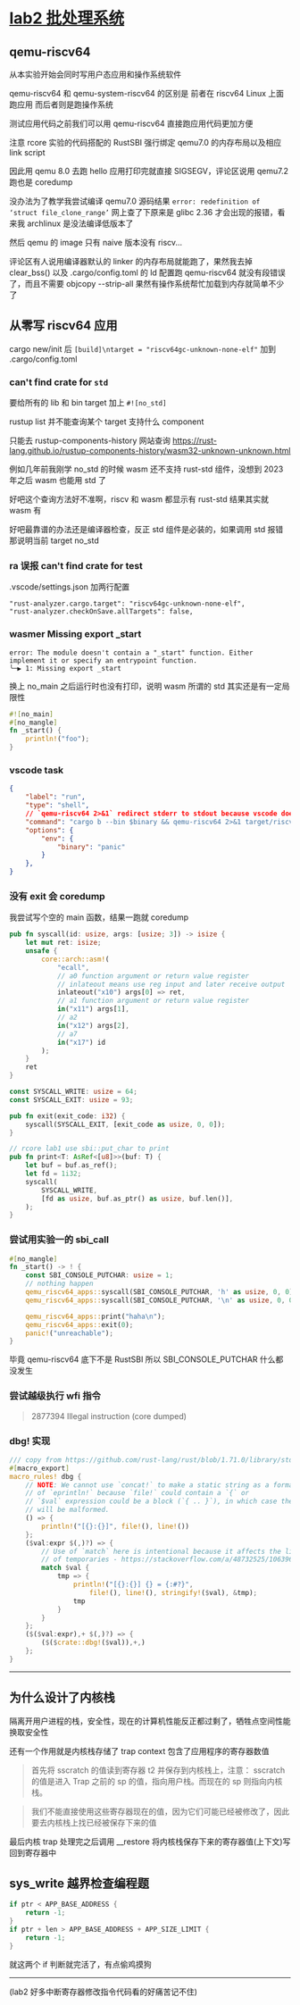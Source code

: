 # [lab2 批处理系统](/2023/08/rcore_os_lab2_batch_system.md)

## qemu-riscv64
从本实验开始会同时写用户态应用和操作系统软件

qemu-riscv64 和 qemu-system-riscv64 的区别是 前者在 riscv64 Linux 上面跑应用 而后者则是跑操作系统

测试应用代码之前我们可以用 qemu-riscv64 直接跑应用代码更加方便

注意 rcore 实验的代码搭配的 RustSBI 强行绑定 qemu7.0 的内存布局以及相应 link script

因此用 qemu 8.0 去跑 hello 应用打印完就直接 SIGSEGV，评论区说用 qemu7.2 跑也是 coredump

没办法为了教学我尝试编译 qemu7.0 源码结果 `error: redefinition of ‘struct file_clone_range’` 网上查了下原来是 glibc 2.36 才会出现的报错，看来我 archlinux 是没法编译低版本了

然后 qemu 的 image 只有 naive 版本没有 riscv...

评论区有人说用编译器默认的 linker 的内存布局就能跑了，果然我去掉 clear_bss() 以及 .cargo/config.toml 的 ld 配置跑 qemu-riscv64 就没有段错误了，而且不需要 objcopy --strip-all 果然有操作系统帮忙加载到内存就简单不少了

## 从零写 riscv64 应用

cargo new/init 后 `[build]\ntarget = "riscv64gc-unknown-none-elf"` 加到 .cargo/config.toml

### can't find crate for `std`
要给所有的 lib 和 bin target 加上 `#![no_std]`

rustup list 并不能查询某个 target 支持什么 component

只能去 rustup-components-history 网站查询 <https://rust-lang.github.io/rustup-components-history/wasm32-unknown-unknown.html>

例如几年前我刚学 no_std 的时候 wasm 还不支持 rust-std 组件，没想到 2023 年之后 wasm 也能用 std 了

好吧这个查询方法好不准啊，riscv 和 wasm 都显示有 rust-std 结果其实就 wasm 有

好吧最靠谱的办法还是编译器检查，反正 std 组件是必装的，如果调用 std 报错那说明当前 target no_std

### ra 误报 can't find crate for test

.vscode/settings.json 加两行配置

```
"rust-analyzer.cargo.target": "riscv64gc-unknown-none-elf",
"rust-analyzer.checkOnSave.allTargets": false,
```

### wasmer Missing export _start
```
error: The module doesn't contain a "_start" function. Either implement it or specify an entrypoint function.
╰─▶ 1: Missing export _start
```

换上 no_main 之后运行时也没有打印，说明 wasm 所谓的 std 其实还是有一定局限性

```rust
#![no_main]
#[no_mangle]
fn _start() {
    println!("foo");
}
```

### vscode task

```json
{
    "label": "run",
    "type": "shell",
    // `qemu-riscv64 2>&1` redirect stderr to stdout because vscode doesn't capture task output
    "command": "cargo b --bin $binary && qemu-riscv64 2>&1 target/riscv64gc-unknown-none-elf/debug/$binary",
    "options": {
        "env": {
            "binary": "panic"
        }
    },
}
```

### 没有 exit 会 coredump
我尝试写个空的 main 函数，结果一跑就 coredump

```rust
pub fn syscall(id: usize, args: [usize; 3]) -> isize {
    let mut ret: isize;
    unsafe {
        core::arch::asm!(
            "ecall",
            // a0 function argument or return value register
            // inlateout means use reg input and later receive output
            inlateout("x10") args[0] => ret,
            // a1 function argument or return value register
            in("x11") args[1],
            // a2
            in("x12") args[2],
            // a7
            in("x17") id
        );
    }
    ret
}

const SYSCALL_WRITE: usize = 64;
const SYSCALL_EXIT: usize = 93;

pub fn exit(exit_code: i32) {
    syscall(SYSCALL_EXIT, [exit_code as usize, 0, 0]);
}

// rcore lab1 use sbi::put_char to print
pub fn print<T: AsRef<[u8]>>(buf: T) {
    let buf = buf.as_ref();
    let fd = 1i32;
    syscall(
        SYSCALL_WRITE,
        [fd as usize, buf.as_ptr() as usize, buf.len()],
    );
}
```

### 尝试用实验一的 sbi_call

```rust
#[no_mangle]
fn _start() -> ! {
    const SBI_CONSOLE_PUTCHAR: usize = 1;
    // nothing happen
    qemu_riscv64_apps::syscall(SBI_CONSOLE_PUTCHAR, 'h' as usize, 0, 0);
    qemu_riscv64_apps::syscall(SBI_CONSOLE_PUTCHAR, '\n' as usize, 0, 0);

    qemu_riscv64_apps::print("haha\n");
    qemu_riscv64_apps::exit(0);
    panic!("unreachable");
}
```

毕竟 qemu-riscv64 底下不是 RustSBI 所以 SBI_CONSOLE_PUTCHAR 什么都没发生

### 尝试越级执行 wfi 指令

> 2877394 Illegal instruction     (core dumped)

### dbg! 实现

```rust
/// copy from https://github.com/rust-lang/rust/blob/1.71.0/library/std/src/macros.rs#L340-L362
#[macro_export]
macro_rules! dbg {
    // NOTE: We cannot use `concat!` to make a static string as a format argument
    // of `eprintln!` because `file!` could contain a `{` or
    // `$val` expression could be a block (`{ .. }`), in which case the `eprintln!`
    // will be malformed.
    () => {
        println!("[{}:{}]", file!(), line!())
    };
    ($val:expr $(,)?) => {
        // Use of `match` here is intentional because it affects the lifetimes
        // of temporaries - https://stackoverflow.com/a/48732525/1063961
        match $val {
            tmp => {
                println!("[{}:{}] {} = {:#?}",
                    file!(), line!(), stringify!($val), &tmp);
                tmp
            }
        }
    };
    ($($val:expr),+ $(,)?) => {
        ($($crate::dbg!($val)),+,)
    };
}
```

---

## 为什么设计了内核栈
隔离开用户进程的栈，安全性，现在的计算机性能反正都过剩了，牺牲点空间性能换取安全性

还有一个作用就是内核栈存储了 trap context 包含了应用程序的寄存器数值

> 首先将 sscratch 的值读到寄存器 t2 并保存到内核栈上，注意： sscratch 的值是进入 Trap 之前的 sp 的值，指向用户栈。而现在的 sp 则指向内核栈。

> 我们不能直接使用这些寄存器现在的值，因为它们可能已经被修改了，因此要去内核栈上找已经被保存下来的值

最后内核 trap 处理完之后调用 __restore 将内核栈保存下来的寄存器值(上下文)写回到寄存器中

## sys_write 越界检查编程题

```rust
if ptr < APP_BASE_ADDRESS {
    return -1;
}
if ptr + len > APP_BASE_ADDRESS + APP_SIZE_LIMIT {
    return -1;
}
```

就这两个 if 判断就完活了，有点偷鸡摸狗

---

(lab2 好多中断寄存器修改指令代码看的好痛苦记不住)
